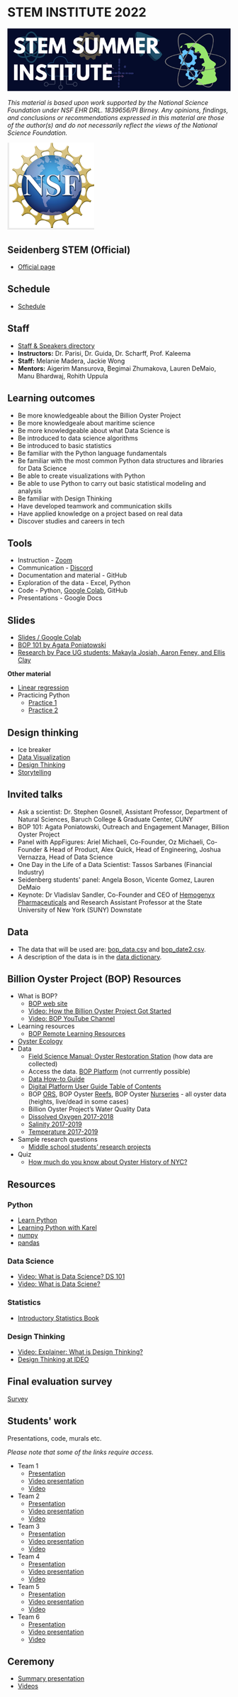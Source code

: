 # STEM INSTITUTE 2022

![logostem2020](https://github.com/PACESTEM/STEMINSTITUTE2020/blob/main/logostem2020.png)

*This material is based upon work supported by the National Science Foundation under NSF EHR DRL. 1839656/PI Birney. Any opinions, findings, and conclusions or recommendations expressed in this material are those of the author(s) and do not necessarily reflect the views of the National Science Foundation.*

![](https://github.com/PACESTEM/STEMINSTITUTE2020/blob/main/nsf.png)

## Seidenberg STEM (Official) 

* [Official page](https://www.pace.edu/seidenberg/special-events/stem-summer-institute)

## Schedule 

* [Schedule](https://docs.google.com/spreadsheets/d/1xVWEArEMVDTkQFv8RsUNJ5qykVZ5uiKN1G9RHWQTw9Y/edit?usp=sharing)
  
## Staff

* [Staff & Speakers directory](https://docs.google.com/presentation/d/1SfyqaGq-MFzXVbHx08kAo840Q2yhZxeG-zby8BgLba4/edit?usp=sharing)
* **Instructors:** Dr. Parisi, Dr. Guida, Dr. Scharff, Prof. Kaleema
* **Staff:** Melanie Madera, Jackie Wong
* **Mentors:** Aigerim Mansurova, Begimai Zhumakova, Lauren DeMaio, Manu Bhardwaj, Rohith Uppula 

## Learning outcomes

- Be more knowledgeable about the Billion Oyster Project
- Be more knowledgeale about maritime science
- Be more knowledgeable about what Data Science is
- Be introduced to data science algorithms
- Be introduced to basic statistics
- Be familiar with the Python language fundamentals 
- Be familiar with the most common Python data structures and libraries for Data Science
- Be able to create visualizations with Python
- Be able to use Python to carry out basic statistical modeling and analysis
- Be familiar with Design Thinking
- Have developed teamwork and communication skills
- Have applied knowledge on a project based on real data
- Discover studies and careers in tech

## Tools

* Instruction - [Zoom](https://docs.google.com/document/d/1EA4UlzNcHmqNC3RdYXvN3N4loJauZpHhSJ5to0Iym4M/edit?usp=sharing)
* Communication - [Discord](https://discord.com)
* Documentation and material - GitHub
* Exploration of the data - Excel, Python
* Code - Python, [Google Colab](https://colab.research.google.com), GitHub
* Presentations - Google Docs

## Slides

* [Slides / Google Colab](https://drive.google.com/file/d/1mEtjMZQOZlgPh1tjct76wlsucO-RbmQW/view?usp=sharing)
* [BOP 101 by Agata Poniatowski](https://github.com/PACESTEM/STEMINSTITUTE2022/blob/main/Intro%20to%20the%20Billion%20Oyster%20Project.pdf)
* [Research by Pace UG students: Makayla Josiah, Aaron Feney, and Ellis Clay](https://docs.google.com/forms/d/e/1FAIpQLSelXNn9wL9xgDM3BTHzuFMFV5RkH48yqMV6nnrpxotE7n_hFQ/viewform)

**Other material**

* [Linear regression](https://colab.research.google.com/drive/1ENV1wA59wjmOFhutnkFT_-aQNddbLCVy?usp=sharing)
* Practicing Python
  * [Practice 1](https://drive.google.com/file/d/1OaMLjPJv9Tz3RsO1TtWIjqR5Yrd36Oz9/view?usp=sharing)
  * [Practice 2](https://drive.google.com/file/d/1FBWYpJ9hAE1n8men8cJ3DmPd9EMR8vvX/view?usp=sharing)
  
## Design thinking

* Ice breaker
* [Data Visualization](https://docs.google.com/presentation/d/1jf5dnhHe3aDcaNdfqTdr9WaW37MJqwe5J3oEfeoCzQY/edit?usp=sharing)
* [Design Thinking](https://drive.google.com/file/d/1DXxFMXPoggqbXXGSmgenH_RP4ALcWssD/view?usp=sharing)
* [Storytelling](https://github.com/PACESTEM/STEMINSTITUTE2022/blob/main/STORYTELLING.pdf)

## Invited talks

* Ask a scientist: Dr. Stephen Gosnell, Assistant Professor, Department of Natural Sciences, Baruch College & Graduate Center, CUNY
* BOP 101: Agata Poniatowski, Outreach and Engagement Manager, Billion Oyster Project
* Panel with AppFigures: Ariel Michaeli, Co-Founder, Oz Michaeli, Co-Founder & Head of Product, Alex Quick, Head of Engineering, Joshua Vernazza, Head of Data Science
* One Day in the Life of a Data Scientist: Tassos Sarbanes (Financial Industry)
* Seidenberg students' panel: Angela Boson, Vicente Gomez, Lauren DeMaio 
* Keynote: Dr Vladislav Sandler, Co-Founder and CEO of [Hemogenyx Pharmaceuticals](https://hemogenyx.com/people/dr-vladislav-sandler-ph.d) and Research Assistant Professor at the State University of New York (SUNY) Downstate

## Data

* The data that will be used are: [bop_data.csv](https://github.com/PACESTEM/STEMINSTITUTE2021/blob/main/data/bop_data.csv) and [bop_date2.csv](https://github.com/PACESTEM/STEMINSTITUTE2021/blob/main/data/bop_data2.csv). 
* A description of the data is in the [data dictionary](https://github.com/PACESTEM/STEMINSTITUTE2021/blob/main/data/DataDictionary.csv).

## Billion Oyster Project (BOP) Resources

* What is BOP?
  * [BOP web site](https://www.billionoysterproject.org)
  * [Video: How the Billion Oyster Project Got Started](https://youtu.be/bIre6IK1YxQ)
  * [Video: BOP YouTube Channel](https://www.youtube.com/channel/UCu51XPII7JI7ANH_1xklViA)
* Learning resources
  * [BOP Remote Learning Resources](https://www.billionoysterproject.org/remote-learning)
* [Oyster Ecology](https://docs.google.com/document/d/1AIbXSvcxBy1mcWgarnsKcc8aIhqYLCSuFEWFUtxBgVg/edit?ts=60ae5aaa)
* Data
  * [Field Science Manual: Oyster Restoration Station](https://drive.google.com/file/d/0Bzf_STNcTtRmZF9ldmdWRzcxdFk/view) (how data are collected)
  * Access the data. [BOP Platform](https://platform.bop.nyc/expeditions/data) (not currrently possible)
  * [Data How-to Guide](https://github.com/BillionOysterProject/docs/wiki/Data-How-To-Guide)
  * [Digital Platform User Guide Table of Contents](https://github.com/BillionOysterProject/docs/wiki/Digital-Platform-User-Guide-Table-of-Contents)
  * BOP [ORS](https://docs.google.com/spreadsheets/d/1t48Rxz7MpZNZAyAkNjpcBv-TxIyDvMchy2Ku4rxsL6A/edit), BOP Oyster [Reefs](https://docs.google.com/spreadsheets/d/1Ni_Lab5TRogjsxrvLmEDxHiVlR9Xx1q7NY_A_220oik/edit#gid=35877098), BOP Oyster [Nurseries](https://docs.google.com/spreadsheets/d/1B1X9731-b76SdbxyHsdDvfMvIIDfIMFfQTsKpFf0Ku4/edit#gid=0) - all oyster data (heights, live/dead in some cases)
  * Billion Oyster Project’s Water Quality Data
  * [Dissolved Oxygen 2017-2018](https://docs.google.com/spreadsheets/d/11WhZ2qIl6vg5c_I7Stv8qO_Tj-LLmUQ8GCE-K6jciyE/edit#gid=0)
  * [Salinity 2017-2019](https://docs.google.com/spreadsheets/d/18It3ZeqJlPE1-lS-3VTuQ2WzSJPZTwS-jWSnL4YqdQo/edit#gid=0)
  * [Temperature 2017-2019](https://docs.google.com/spreadsheets/d/1DlQKw6iq5-k8IoFDL0vfyuqPuMV0mD4Fdrbp1OD1CKo/edit#gid=0)
* Sample research questions
  * [Middle school students’ research projects](https://www.flickr.com/photos/nyhf/sets/72157683204769971/page1)
* Quiz
  * [How much do you know about Oyster History of NYC?](https://quiz.tryinteract.com/#/5eed0e0f772a3800143efbd7)
  
## Resources

### Python

* [Learn Python](https://www.learnpython.org)
* [Learning Python with Karel](https://compedu.stanford.edu/karel-reader/docs/python/en/chapter1.html)
* [numpy](https://www.learnpython.org/en/Numpy_Arrays)
* [pandas](https://www.learnpython.org/en/Pandas_Basics)

### Data Science

* [Video: What is Data Science? DS 101](https://www.youtube.com/watch?v=z1kPKBdYks4)
* [Video: What is Data Sciene?](https://youtu.be/X3paOmcrTjQ)

### Statistics

* [Introductory Statistics Book](https://openstax.org/details/books/introductory-statistics)

### Design Thinking

* [Video: Explainer: What is Design Thinking?](https://www.youtube.com/watch?v=_WI3B54m6SU)
* [Design Thinking at IDEO](https://www.ideou.com/pages/design-thinking)

## Final evaluation survey

[Survey](http://s.alchemer.com/s3/2021-22-CCERS-ITEST-STEM-C)

## Students' work

Presentations, code, murals etc.

*Please note that some of the links require access.*

* Team 1
    - [Presentation]()
    - [Video presentation]()
    - [Video]()
* Team 2
    - [Presentation]()
    - [Video presentation]()
    - [Video]()
* Team 3
    - [Presentation](https://docs.google.com/presentation/d/1ZtXknaxifxwWv255PBTmJdeJ6I7IG_VNif43uaHB1uI/edit#slide=id.p)
    - [Video presentation](https://drive.google.com/file/d/1F2qDnMXzqp141h2iBu95t2iMxgyRvyoV/view?usp=sharing)
    - [Video]()
* Team 4
    - [Presentation](https://docs.google.com/presentation/d/1V61c5YE-iphTMOd0VE2D7DxAJRIdDAzY0MZSMg9SRE8/edit?usp=sharing)
    - [Video presentation](https://drive.google.com/file/d/1VzLYmonvsdVkxtw-TsX1B_Bvp3V99490/view?usp=sharing)
    - [Video]()
* Team 5
    - [Presentation](https://docs.google.com/presentation/d/14vjRpxqjsR9To4HQKgHGHJAjZUp5hhkrIchk1TGWnt0/edit?usp=sharing)
    - [Video presentation](https://drive.google.com/file/d/15P-Cbb7VQ_e915pi6O0KDGTROneXEleq/view?usp=sharing)
    - [Video]()
* Team 6
    - [Presentation](https://docs.google.com/presentation/d/1tkvxiifxDZNY7PAVIc8VAkPulxlxTKte/edit?usp=sharing&ouid=104450731155136439461&rtpof=true&sd=true)
    - [Video presentation](https://drive.google.com/file/d/1q1mXQjK1LKtoqmD8ttB8_P1Db7_7Bw6Z/view?usp=sharing)
    - [Video]()

## Ceremony

* [Summary presentation](TBD)
* [Videos](TBD)
